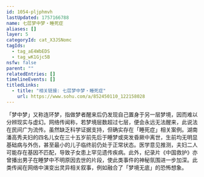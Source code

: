 ```yaml
---
id: 1054-pljphmvh
lastUpdated: 1757166788
name: 七层梦中梦・睡死症
aliases: []
layer: 5
categoryId: cat_X3JSNomc
tagIds:
  - tag_aE4WbEDS
  - tag_wK1Gjc5B
nsfw: false
parent: ""
relatedEntries: []
timelineEvents: []
titledLinks:
  - title: "相关链接: 七层梦中梦・睡死症"
    url: https://www.sohu.com/a/852450110_122158028
---
```


「梦中梦」又称连环梦，指做梦者醒来后仍发现自己置身于另一层梦境，因而难以分辨现实与虚幻。网络传闻称，若梦境层数超过七层，便会永远无法醒来，此说法在民间广为流传。虽然缺乏科学证据支持，但确实存在「睡死症」相关案例。湖南潘高秀夫妇的四名儿女在三十五岁前先后于睡梦或突发昏厥中离世，生前均无明显基础病与外伤，甚至最小的儿子临终前仍处于正常状态。医学意见推测，夫妇二人可能存在基因不匹配，导致子女患上罕见遗传疾病。此外，纪录片《中国救护》亦曾播出男子在睡梦中不明原因去世的片段，使此类事件的神秘氛围进一步加深。此类传闻在网络中演变出灵异相关叙事，例如融合了「梦境无底」的恐怖想象。
